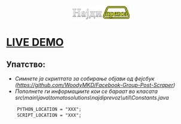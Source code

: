 <p align="center">
  <img href="#" src="https://github.com/WoodyMKD/Facebook-Group-Post-Scraper/blob/master/logo.png?raw=true">
</p>

# [LIVE DEMO](http://tomato.games)

## Упатство: 
- *Симнете ја скриптата за собирање објави од фејсбук (https://github.com/WoodyMKD/Facebook-Group-Post-Scraper)*
- *Пополнете ги информациите кои се бараат во класата src\main\java\tomatosolutions\najdiprevoz\util\Constants.java*
``` 
    PYTHON_LOCATION = "XXX";
    SCRIPT_LOCATION = "XXX";
```

